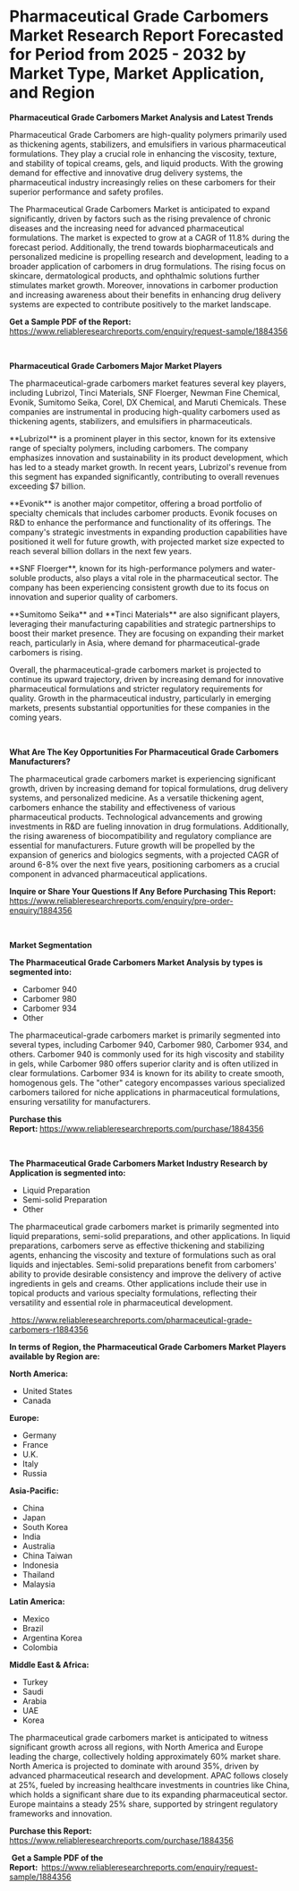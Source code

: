 <p><h1>Pharmaceutical Grade Carbomers Market Research Report Forecasted for Period from 2025 -  2032 by Market Type, Market Application, and Region</h1></p><p><strong>Pharmaceutical Grade Carbomers Market Analysis and Latest Trends</strong></p>
<p><p>Pharmaceutical Grade Carbomers are high-quality polymers primarily used as thickening agents, stabilizers, and emulsifiers in various pharmaceutical formulations. They play a crucial role in enhancing the viscosity, texture, and stability of topical creams, gels, and liquid products. With the growing demand for effective and innovative drug delivery systems, the pharmaceutical industry increasingly relies on these carbomers for their superior performance and safety profiles.</p><p>The Pharmaceutical Grade Carbomers Market is anticipated to expand significantly, driven by factors such as the rising prevalence of chronic diseases and the increasing need for advanced pharmaceutical formulations. The market is expected to grow at a CAGR of 11.8% during the forecast period. Additionally, the trend towards biopharmaceuticals and personalized medicine is propelling research and development, leading to a broader application of carbomers in drug formulations. The rising focus on skincare, dermatological products, and ophthalmic solutions further stimulates market growth. Moreover, innovations in carbomer production and increasing awareness about their benefits in enhancing drug delivery systems are expected to contribute positively to the market landscape.</p></p>
<p><strong>Get a Sample PDF of the Report:&nbsp;</strong> <a href="https://www.reliableresearchreports.com/enquiry/request-sample/1884356?utm_campaign=1720&utm_medium=2&utm_source=Github&utm_content=ia&utm_term=19042025&utm_id=pharmaceutical-grade-carbomers">https://www.reliableresearchreports.com/enquiry/request-sample/1884356</a></p>
<p>&nbsp;</p>
<p><strong>Pharmaceutical Grade Carbomers Major Market Players</strong></p>
<p><p>The pharmaceutical-grade carbomers market features several key players, including Lubrizol, Tinci Materials, SNF Floerger, Newman Fine Chemical, Evonik, Sumitomo Seika, Corel, DX Chemical, and Maruti Chemicals. These companies are instrumental in producing high-quality carbomers used as thickening agents, stabilizers, and emulsifiers in pharmaceuticals.</p><p>**Lubrizol** is a prominent player in this sector, known for its extensive range of specialty polymers, including carbomers. The company emphasizes innovation and sustainability in its product development, which has led to a steady market growth. In recent years, Lubrizol's revenue from this segment has expanded significantly, contributing to overall revenues exceeding $7 billion.</p><p>**Evonik** is another major competitor, offering a broad portfolio of specialty chemicals that includes carbomer products. Evonik focuses on R&D to enhance the performance and functionality of its offerings. The company's strategic investments in expanding production capabilities have positioned it well for future growth, with projected market size expected to reach several billion dollars in the next few years.</p><p>**SNF Floerger**, known for its high-performance polymers and water-soluble products, also plays a vital role in the pharmaceutical sector. The company has been experiencing consistent growth due to its focus on innovation and superior quality of carbomers.</p><p>**Sumitomo Seika** and **Tinci Materials** are also significant players, leveraging their manufacturing capabilities and strategic partnerships to boost their market presence. They are focusing on expanding their market reach, particularly in Asia, where demand for pharmaceutical-grade carbomers is rising.</p><p>Overall, the pharmaceutical-grade carbomers market is projected to continue its upward trajectory, driven by increasing demand for innovative pharmaceutical formulations and stricter regulatory requirements for quality. Growth in the pharmaceutical industry, particularly in emerging markets, presents substantial opportunities for these companies in the coming years.</p></p>
<p>&nbsp;</p>
<p><strong>What Are The Key Opportunities For Pharmaceutical Grade Carbomers Manufacturers?</strong></p>
<p><p>The pharmaceutical grade carbomers market is experiencing significant growth, driven by increasing demand for topical formulations, drug delivery systems, and personalized medicine. As a versatile thickening agent, carbomers enhance the stability and effectiveness of various pharmaceutical products. Technological advancements and growing investments in R&D are fueling innovation in drug formulations. Additionally, the rising awareness of biocompatibility and regulatory compliance are essential for manufacturers. Future growth will be propelled by the expansion of generics and biologics segments, with a projected CAGR of around 6-8% over the next five years, positioning carbomers as a crucial component in advanced pharmaceutical applications.</p></p>
<p><strong>Inquire or Share Your Questions If Any Before Purchasing This Report:</strong> <a href="https://www.reliableresearchreports.com/enquiry/pre-order-enquiry/1884356?utm_campaign=1720&utm_medium=2&utm_source=Github&utm_content=ia&utm_term=19042025&utm_id=pharmaceutical-grade-carbomers">https://www.reliableresearchreports.com/enquiry/pre-order-enquiry/1884356</a></p>
<p>&nbsp;</p>
<p><strong>Market Segmentation</strong></p>
<p><strong>The Pharmaceutical Grade Carbomers Market Analysis by types is segmented into:</strong></p>
<p><ul><li>Carbomer 940</li><li>Carbomer 980</li><li>Carbomer 934</li><li>Other</li></ul></p>
<p><p>The pharmaceutical-grade carbomers market is primarily segmented into several types, including Carbomer 940, Carbomer 980, Carbomer 934, and others. Carbomer 940 is commonly used for its high viscosity and stability in gels, while Carbomer 980 offers superior clarity and is often utilized in clear formulations. Carbomer 934 is known for its ability to create smooth, homogenous gels. The "other" category encompasses various specialized carbomers tailored for niche applications in pharmaceutical formulations, ensuring versatility for manufacturers.</p></p>
<p><strong>Purchase this Report:&nbsp;</strong><a href="https://www.reliableresearchreports.com/purchase/1884356?utm_campaign=1720&utm_medium=2&utm_source=Github&utm_content=ia&utm_term=19042025&utm_id=pharmaceutical-grade-carbomers">https://www.reliableresearchreports.com/purchase/1884356</a></p>
<p>&nbsp;</p>
<p><strong>The Pharmaceutical Grade Carbomers Market Industry Research by Application is segmented into:</strong></p>
<p><ul><li>Liquid Preparation</li><li>Semi-solid Preparation</li><li>Other</li></ul></p>
<p><p>The pharmaceutical grade carbomers market is primarily segmented into liquid preparations, semi-solid preparations, and other applications. In liquid preparations, carbomers serve as effective thickening and stabilizing agents, enhancing the viscosity and texture of formulations such as oral liquids and injectables. Semi-solid preparations benefit from carbomers' ability to provide desirable consistency and improve the delivery of active ingredients in gels and creams. Other applications include their use in topical products and various specialty formulations, reflecting their versatility and essential role in pharmaceutical development.</p></p>
<p><a href="https://www.reliableresearchreports.com/pharmaceutical-grade-carbomers-r1884356?utm_campaign=1720&utm_medium=2&utm_source=Github&utm_content=ia&utm_term=19042025&utm_id=pharmaceutical-grade-carbomers">&nbsp;https://www.reliableresearchreports.com/pharmaceutical-grade-carbomers-r1884356</a></p>
<p><strong>In terms of Region, the Pharmaceutical Grade Carbomers Market Players available by Region are:</strong></p>
<p>
    <p> <strong> North America: </strong>
        <ul>
            <li>United States</li>
            <li>Canada</li>
        </ul>
        </p> 
    <p> <strong> Europe: </strong>
        <ul>
            <li>Germany</li>
            <li>France</li>
            <li>U.K.</li>
            <li>Italy</li>
            <li>Russia</li>
        </ul>
        </p> 
    <p> <strong> Asia-Pacific: </strong>
        <ul>
            <li>China</li>
            <li>Japan</li>
            <li>South Korea</li>
            <li>India</li>
            <li>Australia</li>
            <li>China Taiwan</li>
            <li>Indonesia</li>
            <li>Thailand</li>
            <li>Malaysia</li>
        </ul>
        </p> 
    <p> <strong> Latin America: </strong>
        <ul>
            <li>Mexico</li>
            <li>Brazil</li>
            <li>Argentina Korea</li>
            <li>Colombia</li>
        </ul>
        </p> 
    <p> <strong> Middle East & Africa: </strong>
        <ul>
            <li>Turkey</li>
            <li>Saudi</li>
            <li>Arabia</li>
            <li>UAE</li>
            <li>Korea</li>
        </ul>
    </p>
    </p>
<p><p>The pharmaceutical grade carbomers market is anticipated to witness significant growth across all regions, with North America and Europe leading the charge, collectively holding approximately 60% market share. North America is projected to dominate with around 35%, driven by advanced pharmaceutical research and development. APAC follows closely at 25%, fueled by increasing healthcare investments in countries like China, which holds a significant share due to its expanding pharmaceutical sector. Europe maintains a steady 25% share, supported by stringent regulatory frameworks and innovation.</p></p>
<p><strong>Purchase this Report: </strong><a href="https://www.reliableresearchreports.com/purchase/1884356?utm_campaign=1720&utm_medium=2&utm_source=Github&utm_content=ia&utm_term=19042025&utm_id=pharmaceutical-grade-carbomers">https://www.reliableresearchreports.com/purchase/1884356</a></p>
<p>&nbsp;<strong>Get a Sample PDF of the Report:&nbsp;&nbsp;</strong><a href="https://www.reliableresearchreports.com/enquiry/request-sample/1884356?utm_campaign=1720&utm_medium=2&utm_source=Github&utm_content=ia&utm_term=19042025&utm_id=pharmaceutical-grade-carbomers">https://www.reliableresearchreports.com/enquiry/request-sample/1884356</a></p>
<p><strong></strong></p>
<p><p></p><p></p><p></p></p>
